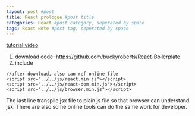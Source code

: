 ```yaml
---
layout: post #post
title: React prologue #post title
categories: React #post category, seperated by space
tags: React Note #post tag, seperated by space
---
```


[tutorial video](https://www.youtube.com/watch?v=-AbaV3nrw6E&list=PL6gx4Cwl9DGBuKtLgPR_zWYnrwv-JllpA&index=1)

1. download code:  https://github.com/buckyroberts/React-Boilerplate
2. include 
```
//after download, also can ref online file
<script src="../../js/react.min.js"></script>
<script src="../../js/react-dom.min.js"></script>
<script src="../../js/browser.min.js"></script>
```

The last line transpile jsx file to plain js file so that browser can understand jsx. There are also some online tools can do the same work for developer.
